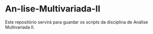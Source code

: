 # An-lise-Multivariada-II
Este repositório servirá para guardar os scripts da disciplina de Análise Multivariada II.
